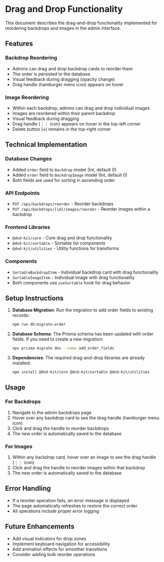 # Drag and Drop Functionality

This document describes the drag-and-drop functionality implemented for reordering backdrops and images in the admin interface.

## Features

### Backdrop Reordering
- Admins can drag and drop backdrop cards to reorder them
- The order is persisted to the database
- Visual feedback during dragging (opacity change)
- Drag handle (hamburger menu icon) appears on hover

### Image Reordering
- Within each backdrop, admins can drag and drop individual images
- Images are reordered within their parent backdrop
- Visual feedback during dragging
- Drag handle (⋮⋮ icon) appears on hover in the top-left corner
- Delete button (×) remains in the top-right corner

## Technical Implementation

### Database Changes
- Added `order` field to `Backdrop` model (Int, default 0)
- Added `order` field to `BackdropImage` model (Int, default 0)
- Both fields are used for sorting in ascending order

### API Endpoints
- `PUT /api/backdrops/reorder` - Reorder backdrops
- `PUT /api/backdrops/[id]/images/reorder` - Reorder images within a backdrop

### Frontend Libraries
- `@dnd-kit/core` - Core drag and drop functionality
- `@dnd-kit/sortable` - Sortable list components
- `@dnd-kit/utilities` - Utility functions for transforms

### Components
- `SortableBackdropItem` - Individual backdrop card with drag functionality
- `SortableImageItem` - Individual image with drag functionality
- Both components use `useSortable` hook for drag behavior

## Setup Instructions

1. **Database Migration**: Run the migration to add order fields to existing records:
   ```bash
   npm run db:migrate-order
   ```

2. **Database Schema**: The Prisma schema has been updated with order fields. If you need to create a new migration:
   ```bash
   npx prisma migrate dev --name add_order_fields
   ```

3. **Dependencies**: The required drag-and-drop libraries are already installed:
   ```bash
   npm install @dnd-kit/core @dnd-kit/sortable @dnd-kit/utilities
   ```

## Usage

### For Backdrops
1. Navigate to the admin backdrops page
2. Hover over any backdrop card to see the drag handle (hamburger menu icon)
3. Click and drag the handle to reorder backdrops
4. The new order is automatically saved to the database

### For Images
1. Within any backdrop card, hover over an image to see the drag handle (⋮⋮ icon)
2. Click and drag the handle to reorder images within that backdrop
3. The new order is automatically saved to the database

## Error Handling

- If a reorder operation fails, an error message is displayed
- The page automatically refreshes to restore the correct order
- All operations include proper error logging

## Future Enhancements

- Add visual indicators for drop zones
- Implement keyboard navigation for accessibility
- Add animation effects for smoother transitions
- Consider adding bulk reorder operations
